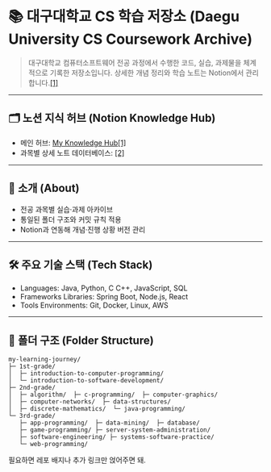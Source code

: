 # 📚 대구대학교 CS 학습 저장소 (Daegu University CS Coursework Archive)

> 대구대학교 컴퓨터소프트웨어 전공 과정에서 수행한 코드, 실습, 과제물을 체계적으로 기록한 저장소입니다. 상세한 개념 정리와 학습 노트는 Notion에서 관리합니다.[[1]](https://www.notion.so/My-Knowledge-Hub-27772d9f979f80569662de9c2e49399d?pvs=21)
> 

---

## 🗂️ 노션 지식 허브 (Notion Knowledge Hub)

- 메인 허브: [My Knowledge Hub](https://www.notion.so/My-Knowledge-Hub-27772d9f979f80569662de9c2e49399d?pvs=21)[[1]](https://www.notion.so/My-Knowledge-Hub-27772d9f979f80569662de9c2e49399d?pvs=21)
- 과목별 상세 노트 데이터베이스: [](https://www.notion.so/27772d9f979f8008bf02fd7de58885b4?pvs=21)[[2]](https://www.notion.so/27772d9f979f8008bf02fd7de58885b4?pvs=21)

---

## 👋 소개 (About)

- 전공 과목별 실습·과제 아카이브
- 통일된 폴더 구조와 커밋 규칙 적용
- Notion과 연동해 개념·진행 상황 버전 관리

---

## 🛠️ 주요 기술 스택 (Tech Stack)

- Languages: Java, Python, C C++, JavaScript, SQL
- Frameworks Libraries: Spring Boot, Node.js, React
- Tools Environments: Git, Docker, Linux, AWS

---

## 📂 폴더 구조 (Folder Structure)

```
my-learning-journey/
├─ 1st-grade/
│  ├─ introduction-to-computer-programming/
│  └─ introduction-to-software-development/
├─ 2nd-grade/
│  ├─ algorithm/  ├─ c-programming/  ├─ computer-graphics/
│  ├─ computer-networks/  ├─ data-structures/
│  ├─ discrete-mathematics/  └─ java-programming/
└─ 3rd-grade/
   ├─ app-programming/  ├─ data-mining/  ├─ database/
   ├─ game-programming/ ├─ server-system-administration/
   ├─ software-engineering/ ├─ systems-software-practice/
   └─ web-programming/
```

필요하면 레포 배지나 추가 링크만 얹어주면 돼.
